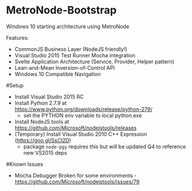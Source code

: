 # MetroNode-Bootstrap
Windows 10 starting architecture using MetroNode

Features:

- CommonJS Business Layer (NodeJS friendly!)
- Visual Studio 2015 Test Runner Mocha integration
- Svelte Application Architecture (Service, Provider, Helper pattern)
- Lean-and-Mean Inversion-of-Control API
- Windows 10 Compatible Navigation

#Setup

- Install Visual Studio 2015 RC
- Install Python 2.7.9 at https://www.python.org/downloads/release/python-279/
	- set the PYTHON env variable to local python.exe
- Install NodeJS tools at https://github.com/Microsoft/nodejstools/releases 
- (Temporary) Install Visual Studio 2010 C++ Expression (https://goo.gl/SsCI2D)
	- package `node-pgy` requires this but will be updated Q4 to reference new VS2015 deps 

#Known Issues

- Mocha Debugger Broken for some environments - https://github.com/Microsoft/nodejstools/issues/79
